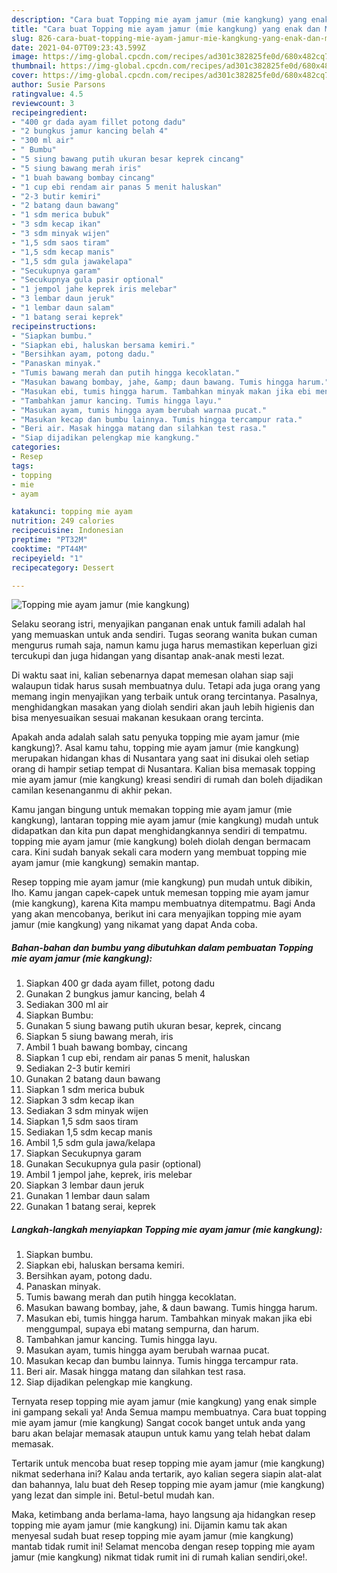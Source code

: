 ```yaml
---
description: "Cara buat Topping mie ayam jamur (mie kangkung) yang enak dan Mudah Dibuat"
title: "Cara buat Topping mie ayam jamur (mie kangkung) yang enak dan Mudah Dibuat"
slug: 826-cara-buat-topping-mie-ayam-jamur-mie-kangkung-yang-enak-dan-mudah-dibuat
date: 2021-04-07T09:23:43.599Z
image: https://img-global.cpcdn.com/recipes/ad301c382825fe0d/680x482cq70/topping-mie-ayam-jamur-mie-kangkung-foto-resep-utama.jpg
thumbnail: https://img-global.cpcdn.com/recipes/ad301c382825fe0d/680x482cq70/topping-mie-ayam-jamur-mie-kangkung-foto-resep-utama.jpg
cover: https://img-global.cpcdn.com/recipes/ad301c382825fe0d/680x482cq70/topping-mie-ayam-jamur-mie-kangkung-foto-resep-utama.jpg
author: Susie Parsons
ratingvalue: 4.5
reviewcount: 3
recipeingredient:
- "400 gr dada ayam fillet potong dadu"
- "2 bungkus jamur kancing belah 4"
- "300 ml air"
- " Bumbu"
- "5 siung bawang putih ukuran besar keprek cincang"
- "5 siung bawang merah iris"
- "1 buah bawang bombay cincang"
- "1 cup ebi rendam air panas 5 menit haluskan"
- "2-3 butir kemiri"
- "2 batang daun bawang"
- "1 sdm merica bubuk"
- "3 sdm kecap ikan"
- "3 sdm minyak wijen"
- "1,5 sdm saos tiram"
- "1,5 sdm kecap manis"
- "1,5 sdm gula jawakelapa"
- "Secukupnya garam"
- "Secukupnya gula pasir optional"
- "1 jempol jahe keprek iris melebar"
- "3 lembar daun jeruk"
- "1 lembar daun salam"
- "1 batang serai keprek"
recipeinstructions:
- "Siapkan bumbu."
- "Siapkan ebi, haluskan bersama kemiri."
- "Bersihkan ayam, potong dadu."
- "Panaskan minyak."
- "Tumis bawang merah dan putih hingga kecoklatan."
- "Masukan bawang bombay, jahe, &amp; daun bawang. Tumis hingga harum."
- "Masukan ebi, tumis hingga harum. Tambahkan minyak makan jika ebi menggumpal, supaya ebi matang sempurna, dan harum."
- "Tambahkan jamur kancing. Tumis hingga layu."
- "Masukan ayam, tumis hingga ayam berubah warnaa pucat."
- "Masukan kecap dan bumbu lainnya. Tumis hingga tercampur rata."
- "Beri air. Masak hingga matang dan silahkan test rasa."
- "Siap dijadikan pelengkap mie kangkung."
categories:
- Resep
tags:
- topping
- mie
- ayam

katakunci: topping mie ayam 
nutrition: 249 calories
recipecuisine: Indonesian
preptime: "PT32M"
cooktime: "PT44M"
recipeyield: "1"
recipecategory: Dessert

---
```



![Topping mie ayam jamur (mie kangkung)](https://img-global.cpcdn.com/recipes/ad301c382825fe0d/680x482cq70/topping-mie-ayam-jamur-mie-kangkung-foto-resep-utama.jpg)

Selaku seorang istri, menyajikan panganan enak untuk famili adalah hal yang memuaskan untuk anda sendiri. Tugas seorang  wanita bukan cuman mengurus rumah saja, namun kamu juga harus memastikan keperluan gizi tercukupi dan juga hidangan yang disantap anak-anak mesti lezat.

Di waktu  saat ini, kalian sebenarnya dapat memesan olahan siap saji walaupun tidak harus susah membuatnya dulu. Tetapi ada juga orang yang memang ingin menyajikan yang terbaik untuk orang tercintanya. Pasalnya, menghidangkan masakan yang diolah sendiri akan jauh lebih higienis dan bisa menyesuaikan sesuai makanan kesukaan orang tercinta. 



Apakah anda adalah salah satu penyuka topping mie ayam jamur (mie kangkung)?. Asal kamu tahu, topping mie ayam jamur (mie kangkung) merupakan hidangan khas di Nusantara yang saat ini disukai oleh setiap orang di hampir setiap tempat di Nusantara. Kalian bisa memasak topping mie ayam jamur (mie kangkung) kreasi sendiri di rumah dan boleh dijadikan camilan kesenanganmu di akhir pekan.

Kamu jangan bingung untuk memakan topping mie ayam jamur (mie kangkung), lantaran topping mie ayam jamur (mie kangkung) mudah untuk didapatkan dan kita pun dapat menghidangkannya sendiri di tempatmu. topping mie ayam jamur (mie kangkung) boleh diolah dengan bermacam cara. Kini sudah banyak sekali cara modern yang membuat topping mie ayam jamur (mie kangkung) semakin mantap.

Resep topping mie ayam jamur (mie kangkung) pun mudah untuk dibikin, lho. Kamu jangan capek-capek untuk memesan topping mie ayam jamur (mie kangkung), karena Kita mampu membuatnya ditempatmu. Bagi Anda yang akan mencobanya, berikut ini cara menyajikan topping mie ayam jamur (mie kangkung) yang nikamat yang dapat Anda coba.

<!--inarticleads1-->

##### Bahan-bahan dan bumbu yang dibutuhkan dalam pembuatan Topping mie ayam jamur (mie kangkung):

1. Siapkan 400 gr dada ayam fillet, potong dadu
1. Gunakan 2 bungkus jamur kancing, belah 4
1. Sediakan 300 ml air
1. Siapkan  Bumbu:
1. Gunakan 5 siung bawang putih ukuran besar, keprek, cincang
1. Siapkan 5 siung bawang merah, iris
1. Ambil 1 buah bawang bombay, cincang
1. Siapkan 1 cup ebi, rendam air panas 5 menit, haluskan
1. Sediakan 2-3 butir kemiri
1. Gunakan 2 batang daun bawang
1. Siapkan 1 sdm merica bubuk
1. Siapkan 3 sdm kecap ikan
1. Sediakan 3 sdm minyak wijen
1. Siapkan 1,5 sdm saos tiram
1. Sediakan 1,5 sdm kecap manis
1. Ambil 1,5 sdm gula jawa/kelapa
1. Siapkan Secukupnya garam
1. Gunakan Secukupnya gula pasir (optional)
1. Ambil 1 jempol jahe, keprek, iris melebar
1. Siapkan 3 lembar daun jeruk
1. Gunakan 1 lembar daun salam
1. Gunakan 1 batang serai, keprek




<!--inarticleads2-->

##### Langkah-langkah menyiapkan Topping mie ayam jamur (mie kangkung):

1. Siapkan bumbu.
1. Siapkan ebi, haluskan bersama kemiri.
1. Bersihkan ayam, potong dadu.
1. Panaskan minyak.
1. Tumis bawang merah dan putih hingga kecoklatan.
1. Masukan bawang bombay, jahe, &amp; daun bawang. Tumis hingga harum.
1. Masukan ebi, tumis hingga harum. Tambahkan minyak makan jika ebi menggumpal, supaya ebi matang sempurna, dan harum.
1. Tambahkan jamur kancing. Tumis hingga layu.
1. Masukan ayam, tumis hingga ayam berubah warnaa pucat.
1. Masukan kecap dan bumbu lainnya. Tumis hingga tercampur rata.
1. Beri air. Masak hingga matang dan silahkan test rasa.
1. Siap dijadikan pelengkap mie kangkung.




Ternyata resep topping mie ayam jamur (mie kangkung) yang enak simple ini gampang sekali ya! Anda Semua mampu membuatnya. Cara buat topping mie ayam jamur (mie kangkung) Sangat cocok banget untuk anda yang baru akan belajar memasak ataupun untuk kamu yang telah hebat dalam memasak.

Tertarik untuk mencoba buat resep topping mie ayam jamur (mie kangkung) nikmat sederhana ini? Kalau anda tertarik, ayo kalian segera siapin alat-alat dan bahannya, lalu buat deh Resep topping mie ayam jamur (mie kangkung) yang lezat dan simple ini. Betul-betul mudah kan. 

Maka, ketimbang anda berlama-lama, hayo langsung aja hidangkan resep topping mie ayam jamur (mie kangkung) ini. Dijamin kamu tak akan menyesal sudah buat resep topping mie ayam jamur (mie kangkung) mantab tidak rumit ini! Selamat mencoba dengan resep topping mie ayam jamur (mie kangkung) nikmat tidak rumit ini di rumah kalian sendiri,oke!.

